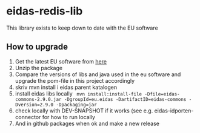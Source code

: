 # eidas-redis-lib

This library exists to keep down to date with the EU software

## How to upgrade

1. Get the latest EU software from [here](https://ec.europa.eu/digital-building-blocks/sites/display/DIGITAL/eIDAS-Node+Integration+Package)
2. Unzip the package
3. Compare the versions of libs and java used in the eu software and upgrade the pom-file in this project accordingly
4. skriv mvn install i eidas parent katalogen
5. install eidas libs locally  ``` mvn install:install-file -Dfile=eidas-commons-2.9.0.jar -DgroupId=eu.eidas -DartifactID=eidas-commons -Dversion=2.9.0 -Dpackaging=jar```
6. check locally with DEV-SNAPSHOT if it works (see e.g. eidas-idporten-connector for how to run locally
7. And in github packages when ok and make a new release

